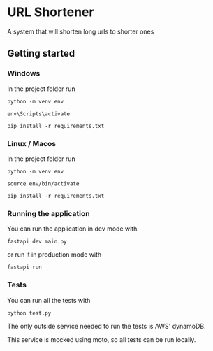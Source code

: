 # URL Shortener

A system that will shorten long urls to shorter ones

## Getting started

### Windows

In the project folder run

`python -m venv env`

`env\Scripts\activate`

`pip install -r requirements.txt`

### Linux / Macos

In the project folder run

`python -m venv env`

`source env/bin/activate`

`pip install -r requirements.txt`

### Running the application

You can run the application in dev mode with

`fastapi dev main.py`

or run it in production mode with

`fastapi run`

### Tests

You can run all the tests with

`python test.py`

The only outside service needed to run the tests is AWS' dynamoDB.

This service is mocked using moto, so all tests can be run locally.